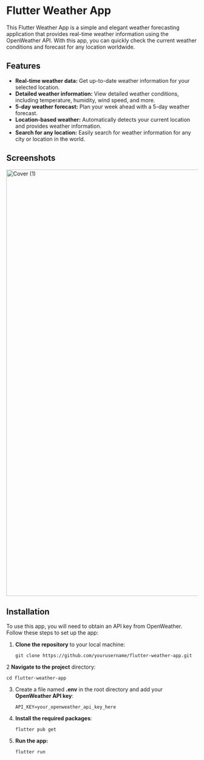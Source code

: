 # Flutter Weather App

This Flutter Weather App is a simple and elegant weather forecasting application that provides real-time weather information using the OpenWeather API. With this app, you can quickly check the current weather conditions and forecast for any location worldwide.

## Features

- **Real-time weather data:** Get up-to-date weather information for your selected location.
- **Detailed weather information:** View detailed weather conditions, including temperature, humidity, wind speed, and more.
- **5-day weather forecast:** Plan your week ahead with a 5-day weather forecast.
- **Location-based weather:** Automatically detects your current location and provides weather information.
- **Search for any location:** Easily search for weather information for any city or location in the world.

## Screenshots

<img width="1120" alt="Cover (1)" src="https://github.com/gopalkrushnas063/weather_app_flutter/assets/103574856/fd4b2638-c37b-4394-96ea-f1f426d79567">

## Installation

To use this app, you will need to obtain an API key from OpenWeather. Follow these steps to set up the app:

1. **Clone the repository** to your local machine:

   ```
   git clone https://github.com/yourusername/flutter-weather-app.git
   ```

2 **Navigate to the project** directory:

  ```
  cd flutter-weather-app
  ```
    
3. Create a file named **.env** in the root directory and add your **OpenWeather API key**:
    ``` 
    API_KEY=your_openweather_api_key_here
    ```
4. **Install the required packages**:

   ```
   flutter pub get
   ```

5. **Run the app:**
   
   ```
   flutter run
   ```
   



